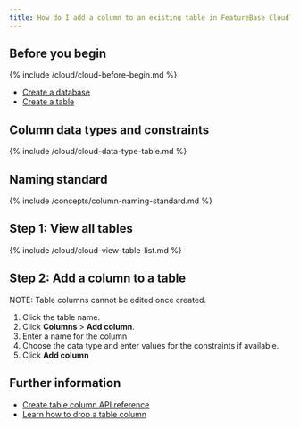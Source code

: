 ```yaml
---
title: How do I add a column to an existing table in FeatureBase Cloud?
---
```


## Before you begin

{% include /cloud/cloud-before-begin.md %}
* [Create a database](/cloud/cloud-setup/creating-database)
* [Create a table](/cloud/cloud-tables/cloud-table-create)

## Column data types and constraints

{% include /cloud/cloud-data-type-table.md %}

## Naming standard

{% include /concepts/column-naming-standard.md %}

## Step 1: View all tables

{% include /cloud/cloud-view-table-list.md %}

## Step 2: Add a column to a table

NOTE: Table columns cannot be edited once created.

1. Click the table name.
2. Click **Columns** > **Add column**.
3. Enter a name for the column
4. Choose the data type and enter values for the constraints if available.
5. Click **Add column**

## Further information

* [Create table column API reference](https://api-docs-featurebase-cloud.redoc.ly/v2#operation/createTableColumn)
* [Learn how to drop a table column](/cloud/cloud-tables/cloud-table-drop-column)
